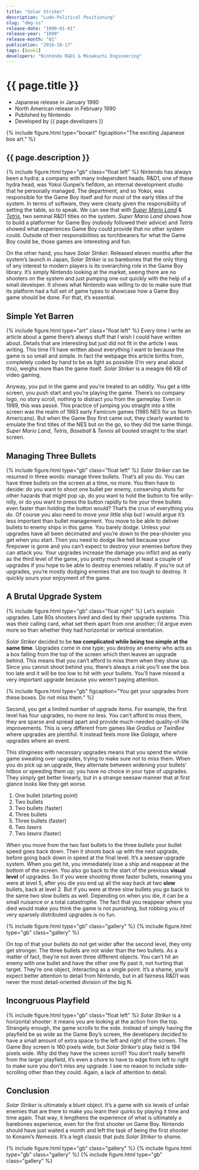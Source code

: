 ```yaml
---
title: "Solar Striker"
description: "Ludo-Political Positioning"
slug: "dmg-ss"
release-date: "1990-01-01"
release-year: "1990"
release-month: "01"
publication: "2016-10-17"
tags: [book1]
developers: "Nintendo R&D1 & Minakuchi Engineering"
---
```

# {{ page.title }}

- Japanese release in January 1990
- North American release in February 1990
- Published by Nintendo
- Developed by {{ page.developers }}

{% include figure.html type="boxart" figcaption="The exciting Japanese box art." %}

## {{ page.description }}

{% include figure.html type="gb" class="float left" %}
Nintendo has always been a hydra; a company with many independent heads. R&D1, one of these hydra head, was Yokoi Gunpei’s fiefdom, an internal development studio that he personally managed. The department, and so Yokoi, was responsible for the Game Boy itself and for most of the early titles of the system. In terms of software, they were clearly given the responsibility of setting the table, so to speak. We can see that with *[Super Mario Land](/articles/dmg-ml)* & *[Tetris](/articles/dmg-tr)*, two seminal R&D1 titles on the system. *Super Mario Land* shows how to build a platformer for Game Boy (nobody followed their advice) and *Tetris* showed what experiences Game Boy could provide that no other system could. Outside of their responsibilities as torchbearers for what the Game Boy could be, those games are interesting and fun.

On the other hand, you have *Solar Striker*. Released eleven months after the system’s launch in Japan, *Solar Striker* is so barebones that the only thing of any interest to modern players is its overarching role in the Game Boy library. It’s simply Nintendo looking at the market, seeing there are no shooters on the system and just pumping one out quickly with the help of a small developer. It shows what Nintendo was willing to do to make sure that its platform had a full set of game types to showcase how a Game Boy game should be done. For that, it’s essential.

## Simple Yet Barren

{% include figure.html type="art" class="float left" %}
Every time I write an article about a game there’s always stuff that I wish I could have written about. Details that are interesting but just did not fit in the article I was writing. This time I’ll have written about everything I want to because the game is so small and simple. In fact the webpage this article births from, completely coded by hand to be as light as possible (I’m very anal about this), weighs more than the game itself. *Solar Striker* is a meagre 66 KB of video gaming.

Anyway, you put in the game and you’re treated to an oddity. You get a title screen, you push start and you’re playing the game. There’s no company logo, no story scroll, nothing to distract you from the gameplay. Even in 1989, this was passé. This practice of jumping you straight into a title screen was the realm of 1983 early Famicom games (1985 NES for us North Americans). But when the Game Boy first came out, they clearly wanted to emulate the first titles of the NES but on the go, so they did the same things. *Super Mario Land*, *Tetris*, *Baseball* & *Tennis* all booted straight to the start screen.

## Managing Three Bullets

{% include figure.html type="gb" class="float left" %}
*Solar Striker* can be resumed in three words: manage three bullets. That’s all you do. You can have three bullets on the screen at a time, no more. You then have to decide: do you want to shoot one bullet per enemy, conserving shots for other hazards that might pop up, do you want to hold the button to fire willy-nilly, or do you want to press the button rapidly to fire your three bullets even faster than holding the button would? That’s the crux of everything you do. Of course you also need to move your little ship but I would argue it’s less important than bullet management. You move to be able to deliver bullets to enemy ships in this game. You barely dodge. Unless your upgrades have all been decimated and you’re down to the pea-shooter you get when you start. Then you need to dodge like hell because your firepower is gone and you can’t expect to destroy your enemies before they can attack you. Your upgrades increase the damage you inflict and as early as the third level of the game, you pretty much need at least a couple of upgrades if you hope to be able to destroy enemies reliably. If you’re out of upgrades, you’re mostly dodging enemies that are too tough to destroy. It quickly sours your enjoyment of the game.

## A Brutal Upgrade System

{% include figure.html type="gb" class="float right" %}
Let’s explain upgrades. Late 80s shooters lived and died by their upgrade systems. This was their calling card, what set them apart from one another; I’d argue even more so than whether they had horizontal or vertical orientation.

*Solar Striker* decided to be **too complicated while being too simple at the same time**. Upgrades come in one type; you destroy an enemy who acts as a box falling from the top of the screen which then leaves an upgrade behind. This means that you can’t afford to miss them when they show up. Since you cannot shoot behind you, there’s always a risk you’ll see the box too late and it will be too low to hit with your bullets. You’ll have missed a very important upgrade because you weren’t paying attention.

{% include figure.html type="gb" figcaption="You get your upgrades from these boxes. Do not miss them." %}

Second, you get a limited number of upgrade items. For example, the first level has four upgrades, no more no less. You can’t afford to miss them, they are sparse and spread apart and provide much-needed quality-of-life improvements. This is very different from games like *Gradius* or *TwinBee* where upgrades are plentiful. It instead feels more like *Galaga*, where upgrades where an event.

This stinginess with necessary upgrades means that you spend the whole game sweating over upgrades, trying to make sure not to miss them. When you do pick up an upgrade, they alternate between widening your bullets’ hitbox or speeding them up; you have no choice in your type of upgrades. They simply get better linearly, but in a strange seesaw manner that at first glance looks like they get worse.

1. One bullet (starting point)
2. Two bullets
3. Two bullets (faster)
4. Three bullets
5. Three bullets (faster)
6. Two *lasers*
7. Two *lasers* (faster)

When you move from the two fast bullets to the three bullets your bullet speed goes back down. Then it shoots back up with the next upgrade, before going back down in speed at the final level. It’s a seesaw upgrade system. When you get hit, you immediately lose a ship and reappear at the bottom of the screen. You also go back to the start of the previous **visual level** of upgrades. So if you were shooting three faster bullets, meaning you were at level 5, after you die you end up all the way back at two **slow** bullets, back at level 2. But if you were at three slow bullets you go back to the same two slow bullets as well. Depending on when you die, it can be a small nuisance or a total catastrophe. The fact that you reappear where you died would make you think the game is not punishing, but robbing you of very sparsely distributed upgrades is no fun.

<div class="gallery">
{% include figure.html type="gb" class="gallery" %}
{% include figure.html type="gb" class="gallery" %}
</div>

On top of that your bullets do not get wider after the second level, they only get stronger. The three bullets are not wider than the two bullets. As a matter of fact, they’re not even three different objects. You can’t hit an enemy with one bullet and have the other one fly past it, not hurting that target. They’re one object, interacting as a single point. It’s a shame, you’d expect better attention to detail from Nintendo, but in all fairness R&D1 was never the most detail-oriented division of the big N.

## Incongruous Playfield

{% include figure.html type="gb" class="float left" %}
*Solar Striker* is a horizontal shooter: it means you are looking at the action from the top. Strangely enough, the game scrolls to the side. Instead of simply having the playfield be as wide as the Game Boy’s screen, the developers decided to have a small amount of extra space to the left and right of the screen. The Game Boy screen is 160 pixels wide, but *Solar Striker’s* play field is 194 pixels wide. Why did they have the screen scroll? You don’t really benefit from the larger playfield, it’s even a chore to have to edge from left to right to make sure you don’t miss any upgrade. I see no reason to include side-scrolling other than they could. Again, a lack of attention to detail.

## Conclusion

*Solar Striker* is ultimately a blunt object. It’s a game with six levels of unfair enemies that are there to make you learn their quirks by playing it time and time again. That way, it lengthens the experience of what is ultimately a barebones experience, even for the first shooter on Game Boy. Nintendo should have just waited a month and left the task of being the first shooter to Konami’s *Nemesis*. It’s a legit classic that puts *Solar Striker* to shame.

<div class="gallery">
{% include figure.html type="gb" class="gallery" %}
{% include figure.html type="gb" class="gallery" %}
{% include figure.html type="gb" class="gallery" %}
</div>
